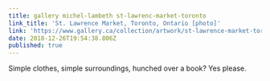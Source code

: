 ```yaml
---
title: gallery michel-lambeth st-lawrenc-market-toronto
link_title: 'St. Lawrence Market, Toronto, Ontario [photo]'
link: 'https://www.gallery.ca/collection/artwork/st-lawrence-market-toronto-ontario-6'
date: 2018-12-26T19:54:38.806Z
published: true
---
```

Simple clothes, simple surroundings, hunched over a book? Yes please.
